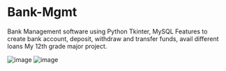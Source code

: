 # Bank-Mgmt
Bank Management software using Python Tkinter, MySQL
Features to create bank account, deposit, withdraw and transfer funds, avail different loans
My 12th grade major project.

![image](https://github.com/AadhithSridharan/Bank-Mgmt/assets/110449462/5d1b0871-ec6c-4320-a673-ae1402a3614b)
![image](https://github.com/AadhithSridharan/Bank-Mgmt/assets/110449462/95eaec5a-f676-4b84-a3dc-51ff63d84439)
